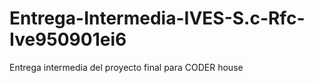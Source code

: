 # Entrega-Intermedia-IVES-S.c-Rfc-Ive950901ei6
Entrega intermedia del proyecto final para CODER house
